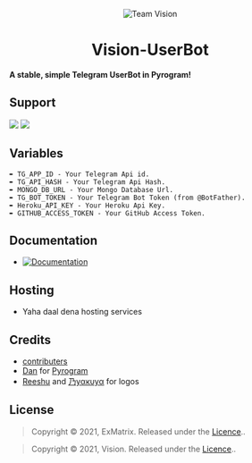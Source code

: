 <p align="center"><img src="https://telegra.ph/file/a1804cf535b57d6682112.jpg", alt="Team Vision"></p>
<h1 align="center"><b>Vision-UserBot</b></h1>

<b>A stable, simple Telegram UserBot in Pyrogram!</b>

## Support
<a href="https://t.me/VisionUpdates"><img src="https://img.shields.io/badge/Join-Telegram%20Channel-red.svg?logo=Telegram"></a>
<a href="https://t.me/VisionSupport"><img src="https://img.shields.io/badge/Join-Telegram%20Group-blue.svg?logo=telegram"></a>

## Variables
```
➨ TG_APP_ID - Your Telegram Api id.
➨ TG_API_HASH - Your Telegram Api Hash.
➨ MONGO_DB_URL - Your Mongo Database Url.
➨ TG_BOT_TOKEN - Your Telegram Bot Token (from @BotFather).
➨ Heroku_API_KEY - Your Heroku Api Key.
➨ GITHUB_ACCESS_TOKEN - Your GitHub Access Token.
```

## Documentation
- [![Documentation](https://img.shields.io/badge/Documentation-Vison-purple)](https://github.com/TeamZenX/Vision/tree/master/docs)

## Hosting
- Yaha daal dena hosting services

## Credits
- [contributers](https://github.com/TeamVision/Vision/graphs/contributors)
- [Dan](https://github.com/delivrance) for [Pyrogram](https://github.com/pyrogram/pyrogram)
- [Reeshu](t.me/AboutReeshu) and [乃yαкυyα](t.me/ItzMikey_Kun) for logos

## License
> Copyright © 2021, ExMatrix. Released under the [Licence](https://github.com/TeamZenX/Vision/blob/master/LICENSE)..

> Copyright © 2021, Vision. Released under the [Licence](https://github.com/TeamZenX/Vision/blob/master/LICENSE)..
